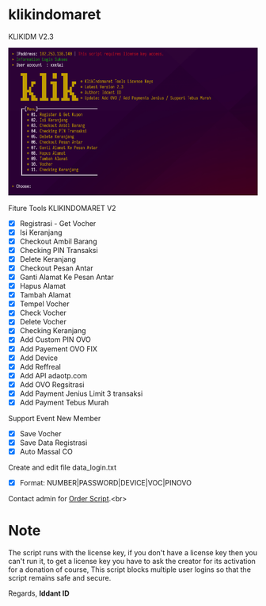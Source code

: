 # klikindomaret
KLIKIDM V2.3

<center><img src="news.png" alt="tools"></center>

Fiture Tools KLIKINDOMARET V2
- [x] Registrasi - Get Vocher
- [x] Isi Keranjang
- [x] Checkout Ambil Barang
- [x] Checking PIN Transaksi
- [x] Delete Keranjang
- [x] Checkout Pesan Antar
- [x] Ganti Alamat Ke Pesan Antar
- [x] Hapus Alamat
- [x] Tambah Alamat
- [x] Tempel Vocher
- [x] Check Vocher 
- [x] Delete Vocher
- [x] Checking Keranjang
- [x] Add Custom PIN OVO
- [x] Add Payement OVO FIX
- [x] Add Device
- [x] Add Reffreal
- [x] Add API adaotp.com 
- [x] Add OVO Regsitrasi
- [x] Add Payment Jenius Limit 3 transaksi
- [x] Add Payment Tebus Murah

Support Event New Member
- [x] Save Vocher
- [x] Save Data Registrasi
- [x] Auto Massal CO

Create and edit file data_login.txt
- [x] Format: NUMBER|PASSWORD|DEVICE|VOC|PINOVO

Contact admin for [Order Script](https://api.whatsapp.com/send?phone=62895375136311&text=Hai%2C%20Iddant%20ID%0AOrder%20script%20KLIKIDM%20V2.3%20dong.).<br>

# Note
The script runs with the license key,
if you don't have a license key then you can't run it,
to get a license key you have to ask the creator for its activation for a donation of course,
This script blocks multiple user logins so that the script remains safe and secure.

Regards,
**Iddant ID**
